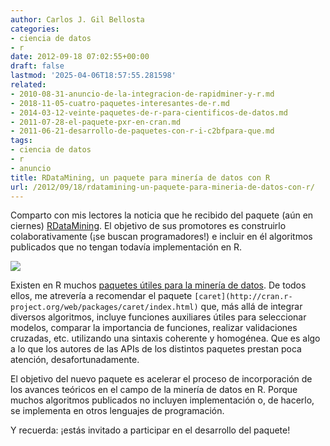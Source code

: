 ```yaml
---
author: Carlos J. Gil Bellosta
categories:
- ciencia de datos
- r
date: 2012-09-18 07:02:55+00:00
draft: false
lastmod: '2025-04-06T18:57:55.281598'
related:
- 2010-08-31-anuncio-de-la-integracion-de-rapidminer-y-r.md
- 2018-11-05-cuatro-paquetes-interesantes-de-r.md
- 2014-03-12-veinte-paquetes-de-r-para-cientificos-de-datos.md
- 2011-07-28-el-paquete-pxr-en-cran.md
- 2011-06-21-desarrollo-de-paquetes-con-r-i-c2bfpara-que.md
tags:
- ciencia de datos
- r
- anuncio
title: RDataMining, un paquete para minería de datos con R
url: /2012/09/18/rdatamining-un-paquete-para-mineria-de-datos-con-r/
---
```


Comparto con mis lectores la noticia que he recibido del paquete (aún en ciernes) [RDataMining](http://www.rdatamining.com/package). El objetivo de sus promotores es construirlo colaborativamente (¡se buscan programadores!) e incluir en él algoritmos publicados que no tengan todavía implementación en R.

[![](/wp-uploads/2012/09/rdatamining.png#center)
](/wp-uploads/2012/09/rdatamining.png#center)

Existen en R muchos [paquetes útiles para la minería de datos](http://www.rdatamining.com/package). De todos ellos, me atrevería a recomendar el paquete `[caret](http://cran.r-project.org/web/packages/caret/index.html)` que, más allá de integrar diversos algoritmos, incluye funciones auxiliares útiles para seleccionar modelos, comparar la importancia de funciones, realizar validaciones cruzadas, etc. utilizando una sintaxis coherente y homogénea. Que es algo a lo que los autores de las APIs de los distintos paquetes prestan poca atención, desafortunadamente.

El objetivo del nuevo paquete es acelerar el proceso de incorporación de los avances teóricos en el campo de la minería de datos en R. Porque muchos algoritmos publicados no incluyen implementación o, de hacerlo, se implementa en otros lenguajes de programación.

Y recuerda: ¡estás invitado a participar en el desarrollo del paquete!